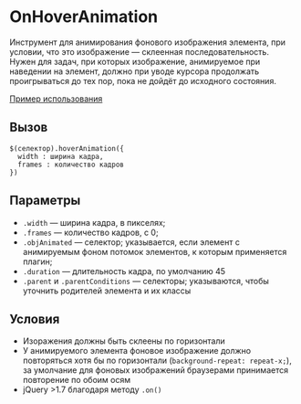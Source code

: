 # OnHoverAnimation
Инструмент для анимирования фонового изображения элемента, при условии, что это изображение — склеенная последовательность. Нужен для задач, при которых изображение, анимируемое при наведении на элемент, должно при уводе курсора продолжать проигрываться до тех пор, пока не дойдёт до исходного состояния.

[Пример использования](http://troloload.ru/f/219_test-hoveranimation.html)

## Вызов
    $(селектор).hoverAnimation({
      width : ширина кадра,
      frames : количество кадров
    })


## Параметры
* `.width` — ширина кадра, в пикселях;
* `.frames` — количество кадров, с 0;
* `.objAnimated` — селектор; указывается, если элемент с анимируемым фоном потомок элементов, к которым применяется плагин;
* `.duration` — длительность кадра, по умолчанию 45
* `.parent` и `.parentConditions` — селекторы; указываются, чтобы уточнить родителей элемента и их классы

## Условия
* Изоражения должны быть склеены по горизонтали
* У анимируемого элемента фоновое изображение должно повторяться хотя бы по горизонтали (`background-repeat: repeat-x;`), за умолчание для фоновых изображений браузерами принимается повторение по обоим осям
* jQuery >1.7 благодаря методу `.on()`
